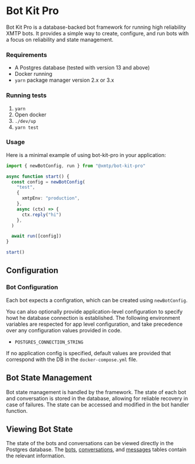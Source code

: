 # Bot Kit Pro

Bot Kit Pro is a database-backed bot framework for running high reliability XMTP bots. It provides a simple way to create, configure, and run bots with a focus on reliability and state management.

### Requirements

- A Postgres database (tested with version 13 and above)
- Docker running
- `yarn` package manager version 2.x or 3.x

### Running tests

1. `yarn`
2. Open docker
3. `./dev/up`
4. `yarn test`

### Usage

Here is a minimal example of using bot-kit-pro in your application:

```ts
import { newBotConfig, run } from "@xmtp/bot-kit-pro"

async function start() {
  const config = newBotConfig(
    "test",
    {
      xmtpEnv: "production",
    },
    async (ctx) => {
      ctx.reply("hi")
    },
  )

  await run([config])
}

start()
```

## Configuration

### Bot Configuration

Each bot expects a configration, which can be created using `newBotConfig`.

You can also optionally provide application-level configuration to specify howt he database connection is established. The following environment variables are respected for app level configuration, and take precedence over any configuration values provided in code.

- `POSTGRES_CONNECTION_STRING`

If no application config is specified, default values are provided that correspond with the DB in the `docker-compose.yml` file.

## Bot State Management

Bot state management is handled by the framework. The state of each bot and conversation is stored in the database, allowing for reliable recovery in case of failures. The state can be accessed and modified in the bot handler function.

## Viewing Bot State

The state of the bots and conversations can be viewed directly in the Postgres database. The [bots](package.json#4%2C85-4%2C85), [conversations](src/bot.test.ts#12%2C10-12%2C10), and [messages](src/bot.test.ts#12%2C25-12%2C25) tables contain the relevant information.
